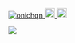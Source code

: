 <p align="left"> 
  <a href="https://github.com/onichqn/">
    <img src="https://komarev.com/ghpvc/?username=onichqn" alt="onichqn" />
  </a>
  <a href="http://twitter.com/onichqn">
    <img height="20" src="https://img.shields.io/twitter/follow/onichqn?label=Twitter&logo=twitter&style=flat" />
  </a>
  <a href="https://github.com/onichqn">
    <img height="20" src="https://img.shields.io/github/followers/onichqn?label=follow&logo=github&style=flat" />
  </a>
</p>

<a href="https://github.com/anuraghazra/github-readme-stats">
  <img align="left" src="https://github-readme-stats.vercel.app/api?username=onichqnjp&count_private=true&show_icons=true&theme=dark" />
</a>
